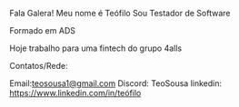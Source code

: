 Fala Galera!
Meu nome é Teófilo
Sou Testador de Software

Formado em ADS

Hoje trabalho para uma fintech do grupo 4alls

Contatos/Rede:

Email:teosousa1@gmail.com
Discord: TeoSousa
linkedin: https://www.linkedin.com/in/teófilo
